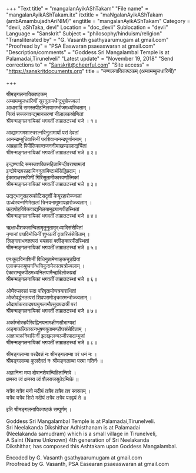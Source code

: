 +++
"Text title" = "mangalanAyikAShTakam"
"File name" = "mangalanAyikAShTakam.itx"
itxtitle = "maNgalanAyikAShTakam (ambAmambujadhAriNIM)"
engtitle = "mangalanAyikAShTakam"
Category = "devii, aShTaka, devI"
Location = "doc_devii"
Sublocation = "devii"
Language = "Sanskrit"
Subject = "philosophy/hinduism/religion"
"Transliterated by" = "G. Vasanth gsathyaarumugam at gmail.com"
"Proofread by" = "PSA Easwaran psaeaswaran at gmail.com"
"Description/comments" = "Goddess Sri Mangalambal Temple is at Palamadai,Tirunelveli"
"Latest update" = "November 19, 2018"
"Send corrections to" = "Sanskrit@cheerful.com"
"Site access" = "https://sanskritdocuments.org"
title = "मण्गलनायिकाष्टकम् (अम्बामम्बुजधारिणीं)"

+++
  
 श्रीमङ्गलनायिकाष्टकम्   
अम्बामम्बुजधारिणीं सुरनुतामर्धेन्दुभूषोज्ज्वलां  
आधारादि समस्तपीठनिलयामम्भोजमध्यस्थिताम् ।  
नित्यं सज्जनवन्द्यमानचरणां नीलालकश्रोणितां  
श्रीमन्मङ्गलनायिकां भगवतीं ताम्रातटस्थां भजे । १॥  
  
आद्यामागमशास्त्ररत्नविनुतामार्यां परां देवतां  
आनन्दाम्बुधिवासिनीं परशिवामानन्दपूर्णाननाम् ।  
आब्रह्मादि पिपीलिकान्तजननीमाखण्डालाद्यर्चितां  
श्रीमन्मङ्गलनायिकां भगवतीं ताम्रातटस्थां भजे ॥ २॥  
  
इन्द्राण्यादि समस्तशक्तिसहितामिन्दीवरश्यामलां  
इन्द्रोपेन्द्रवरप्रदामिननुतामिष्टार्थसिद्धिप्रदाम् ।  
ईकाराक्षररूपिणीं गिरिसुतामीकारवर्णात्मिकां  
श्रीमन्मङ्गलनायिकां भगवतीं ताम्रातटस्थां भजे ॥ ३॥  
  
उद्यद्भानुसहस्रकोटिसदृशीं केयूरहारोज्ज्वलां  
ऊर्ध्वस्वन्मणिमेखलां त्रिनयनामूष्मापहारोज्ज्वलाम् ।  
ऊहापोहविवेकवाद्यनिलयामूढ्याणपीठस्थितां  
श्रीमन्मङ्गलनायिकां भगवतीं ताम्रातटस्थां भजे ॥ ४॥  
  
ऋक्षाधीशकलान्वितामृतुनुतामृद्‍ध्यादिसंसेवितां  
नृणानां पापविमोचिनीं शुभकरीं वृत्रारिसंसेविताम् ।  
लिङ्गाराधनतत्परां भयहारां क्लीङ्कारपीठस्थितां  
श्रीमन्मङ्गलनायिकां भगवतीं ताम्रातटस्थां भजे ॥ ५॥  
  
एनःकूटविनाशिनीं विधिनुतामेणाङ्कचूडप्रियां  
एलाचम्पकपुष्पगन्धिचिकुरामेकातपत्रोज्वलाम् ।  
ऐकाराम्बुजपीठमध्यनिलयामैन्द्रादिलोकप्रदां  
श्रीमन्मङ्गलनायिकां भगवतीं ताम्रातटस्थां भजे ॥ ६॥  
  
ओघैरप्सरसां सदा परिवृतामोघत्रयाराधितां  
ओजोवर्द्धनतत्परां शिवपरामोङ्कारमन्त्रोज्ज्वलाम् ।  
औदार्याकरपादपद्मयुगलामौत्सुख्यदात्रीं परां  
श्रीमन्मङ्गलनायिकां भगवतीं ताम्रातटस्थां भजे ॥ ७॥  
  
अर्काम्भोरुहवैरिवह्निनयनामक्षीणसौभाग्यदां  
अङ्गाकल्पितरत्नभूषणयुतामण्डौघसंसेविताम् ।  
आज्ञाचक्रनिवासिनीं झलझलन्मञ्जीरपादाम्बुजां  
श्रीमन्मङ्गलनायिकां भगवतीं ताम्रातटस्थां भजे ॥ ८॥  
  
श्रीमङ्गलाम्बा परदैवतं नः श्रीमङ्गलाम्बा परं धनं नः ।  
श्रीमङ्गलाम्बा कुलदैवतं नः श्रीमङ्गलाम्बा परमा गतिर्नः ॥  
  
अज्ञानिना मया दोषानशेषान्विहितान्शिवे ।  
क्षमस्व त्वं क्षमस्व त्वं शैलराजसुतेऽम्बिके ॥  
  
यत्रैव यत्रैव मनो मदीयं तत्रैव तत्रैव तव स्वरूपम् ।  
यत्रैव यत्रैव शिरो मदीयं तत्रैव तत्रैव पदद्वयं ते ॥  
  
इति श्रीमङ्गलनायिकाष्टकं सम्पूर्णम् ।  
  
  
Goddess Sri Mangalambal Temple is at Palamadai,Tirunelveli.  
Sri Neelakanda Dikshithar Adhisthanam is at Palamadai  
(Neelakanda samudram) which is a small village in TirunelveIi,  
A Saint (Name Unknown) 4th generation of Sri Neelakanda  
Dikshithar, has composed this Ashtakam upon Goddess Mangalambal.  
  
Encoded by G. Vasanth gsathyaarumugam at gmail.com  
Proofread by G. Vasanth, PSA Easearan psaeaswaran at gmail.com  
  
